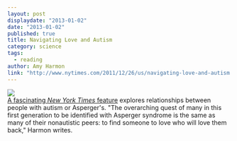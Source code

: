 ```yaml
---
layout: post
displaydate: "2013-01-02"
date: "2013-01-02"
published: true
title: Navigating Love and Autism
category: science
tags: 
  - reading
author: Amy Harmon
link: "http://www.nytimes.com/2011/12/26/us/navigating-love-and-autism.html?pagewanted=all"
---
```


![](http://graphics8.nytimes.com/images/2011/12/26/us/autism/autism-popup.jpg) <br>
<a href="http://www.nytimes.com/2011/12/26/us/navigating-love-and-autism.html?pagewanted=all">A fascinating <i>New York Times</i> feature</a> explores relationships between people with autism or Asperger's. "The overarching quest of many in this first generation to be identified with Asperger syndrome is the same as many of their nonautistic peers: to find someone to love who will love them back," Harmon writes.